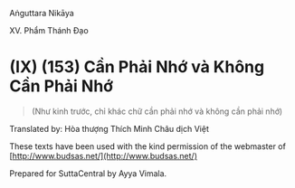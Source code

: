Aṅguttara Nikāya

XV. Phẩm Thánh Ðạo

# (IX) (153) Cần Phải Nhớ và Không Cần Phải Nhớ

> (Như kinh trước, chỉ khác chữ cần phải nhớ và không cần phải nhớ)

Translated by: Hòa thượng Thích Minh Châu dịch Việt

These texts have been used with the kind permission of the webmaster of [http://www.budsas.net/](http://www.budsas.net/)

Prepared for SuttaCentral by Ayya Vimala.